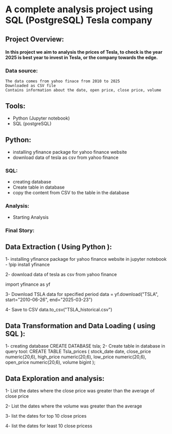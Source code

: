 # A complete analysis project using SQL (PostgreSQL) Tesla company
## Project Overview:
  #### In this project we aim to analysis the prices of Tesla, to check is the year 2025 is best year to invest in Tesla, or the company towards the edge.

### Data source:
    The data comes from yahoo finace from 2010 to 2025
    Downloaded as CSV file
    Contains information about the date, open price, close price, volume
  
## Tools:
- Python (Jupyter notebook)
- SQL (postgreSQL)
## Python:
  - installing yfinance package for yahoo finance website
  - download data of tesla as csv from yahoo finance
### SQL:
  - creating database
  - Create table in database 
  - copy the content from CSV to the table in the database
### Analysis:
  - Starting Analysis
### Final Story: 
## Data Extraction ( Using Python ):
1- installing yfinance package for yahoo finance website
in jupyter notebook
    - !pip install yfinance

2- download data of tesla as csv from yahoo finance

import yfinance as yf

3- Download TSLA data for  specified period
data = yf.download("TSLA", start="2010-06-26", end="2025-03-23")

4- Save to CSV
data.to_csv("TSLA_historical.csv")
## Data Transformation and Data Loading ( using SQL ):
 1- creating database
CREATE DATABASE tsla;
2- Create table in database 
in query tool:
CREATE TABLE Tsla_prices
(
stock_date date,
close_price numeric(20,6),
high_price numeric(20,6),
low_price numeric(20,6),
open_price numeric(20,6),
volume bigint
);
  
## Data Exploration and analysis:
  1- List the  dates where the close price was greater than the average of close price
  
  2- List the dates where the volume was greater than the average
  
  3- list the dates for top 10 close prices

  4- list the dates for least 10 close pricess



  
